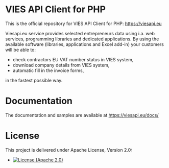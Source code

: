 # VIES API Client for PHP

This is the official repository for VIES API Client for PHP: https://viesapi.eu

Viesapi.eu service provides selected entrepreneurs data using i.a. web services, programming libraries and dedicated applications.
By using the available software (libraries, applications and Excel add-in) your customers will be able to:

* check contractors EU VAT number status in VIES system,
* download company details from VIES system,
* automatic fill in the invoice forms,

in the fastest possible way.

# Documentation

The documentation and samples are available at https://viesapi.eu/docs/

# License

This project is delivered under Apache License, Version 2.0:

- [![License (Apache 2.0)](https://img.shields.io/badge/license-Apache%20version%202.0-blue.svg?style=flat-square)](http://www.apache.org/licenses/LICENSE-2.0)